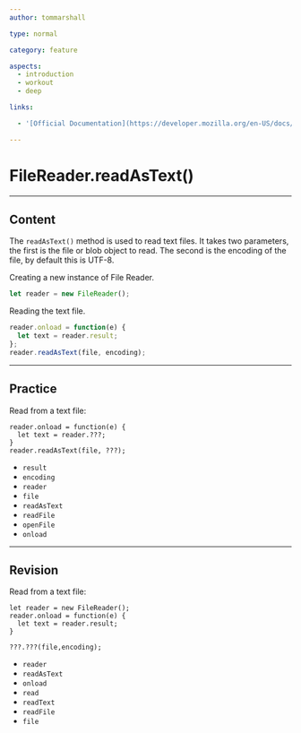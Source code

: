 ```yaml
---
author: tommarshall

type: normal

category: feature

aspects:
  - introduction
  - workout
  - deep

links:

  - '[Official Documentation](https://developer.mozilla.org/en-US/docs/Web/API/FileReader/readAsText){documentation}'

---
```


# FileReader.readAsText()

---
## Content

The `readAsText()` method is used to read text files. It takes two parameters, the first is the file or blob object to read. The second is the encoding of the file, by default this is UTF-8.

Creating a new instance of File Reader.

```javascript
let reader = new FileReader();
```

Reading the text file.

```javascript
reader.onload = function(e) {
  let text = reader.result;
};
reader.readAsText(file, encoding);
```

---
## Practice

Read from a text file:

```
reader.onload = function(e) {
  let text = reader.???;
}
reader.readAsText(file, ???);
```


* `result`
* `encoding`
* `reader`
* `file`
* `readAsText`
* `readFile`
* `openFile`
* `onload`

---
## Revision

Read from a text file:
```
let reader = new FileReader();
reader.onload = function(e) {
  let text = reader.result;
}

???.???(file,encoding);
```


* `reader`
* `readAsText`
* `onload`
* `read`
* `readText`
* `readFile`
* `file`
 
